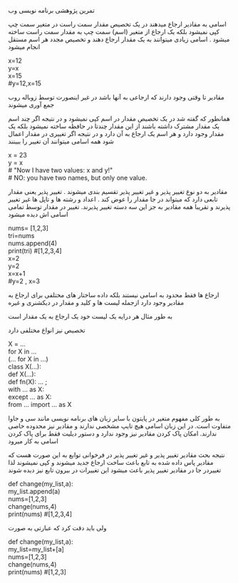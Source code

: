 <style>
.main-content {
    direction: rtl;
    font-family: sans-serif;
    font-size: 1.5rem;
}
.eng {
    direction: ltr;
}
</style>
 تمرین پژوهشی برنامه نویسی وب
 
 
اسامی به مقادیر ارجاع میدهند
  در یک تخصیص مقدار سمت راست در متغیر سمت چپ کپی نمیشود بلکه یک ارجاع  از متغیر (اسم) سمت چپ به مقدار سمت راست ساخته میشود . اسامی زیادی میتوانند به یک مقدار ارجاع دهند و تخصیص مجدد هر اسم مستقل انجام میشود
<p class="eng">
x=12
<br>
y=x
<br>
x=15
<br>
#y=12,x=15
<br>
</p>

مقادیر تا وقتی وجود دارند که ارجاعی به آنها باشد در غیر اینصورت توسط زوباله روب 
جمع آوری میشوند


همانطور که گفته شد در یک تخصیص مقدار در اسم کپی نمیشود و در نتیجه اگر چند اسم یک مقدار مشترک داشته باشند از این مقدار چندتا در حافظه ساخته نمیشود بلکه یک مقدار وجود دارد و هر اسم یک ارجاع به آن دارد و در نتیجه اگر تغییری در مقدار اعمال شود همه اسامی میتوانند آن تغییر را ببینند

<p class="eng">
x = 23
<br>
y = x
<br>
# "Now I have two values: x and y!" <br>
# NO: you have two names, but only one value.
</p> 


مقادیر به دو نوع تغییر پذیر و غیر تغییر پذیر تقسیم بندی میشوند . تغییر پذیر یعنی مقدار تابعی دارد که میتواند در جا مقدار را عوض کند . اعداد و رشته ها و تاپل ها غیر تغییر پذیرند و تقریبا همه مقادیر به جز این سه دسته تغییر پذیرند. تغییر در مقدار توسط تمامی اسامی اش دیده میشود 

<p class="eng">
nums= [1,2,3]<br>
tri=nums	<br>
nums.append(4)<br>
print(tri) #[1,2,3,4]<br>
x=2<br>
y=2<br>
x=x+1<br>
#y=2 , x=3<br>
</p>


ارجاع ها فقط محدود به اسامی نیستند بلکه داده ساختار های مختلفی برای ارجاع به  
مقادیر  وجود دارد ازجمله لیست ها و کلید و مقدار در دیکشنری و غیره

 به طور مثال هر درایه یک لیست خود یک ارجاع به یک مقدار است 
 
 تخصیص نیز انواع مختلفی دارد
 
 <p class="eng">
 X = ...<br>
for X in ...<br>
(... for X in ...)<br>
class X(...):<br>
def X(...):<br>
def fn(X): ... ; <br>
with ... as X:<br>
except ... as X:<br>
from ... import ... as X<br>
 </p>

به طور کلی مفهوم متغیر در پایتون با سایر زبان های برنامه نویسی مانند سی و جاوا
 متفاوت است. در این زبان اسامی هیچ تایپ مشخصی ندارند و مقادیر نیز محدوده خاصی  ندارند. امکان پاک کردن مقادیر نیز وجود ندارد و دستور دیلیت فقط برای پاک کردن اسامی به کار میرود 


نتیجه بحث مقادیر تغییر پذیر و غیر تغییر پذیر در فرخوانی توابع به این صورت هست  که مقادیر پاس داده شده به تابع باعث ساخت ارجاع جدید میشوند و کپی نمیشوند لذا 
تغییردر جا در مقادیر تغییر پذیر باعث میشود این تغییرات در بیرون تابع نیز دیده شوند

<p class="eng">
def change(my_list,a):<br>
	my_list.append(a)<br>
nums=[1,2,3]<br>
change(nums,4)<br>
print(nums)   #[1,2,3,4]<br>
</p>

ولی باید دقت کرد که عبارتی به صورت 
<p class="eng">
def change(my_list,a):<br>
	my_list=my_list+[a]<br>
nums=[1,2,3]<br>
change(nums,4)<br>
print(nums)   #[1,2,3]<br>
</p>
